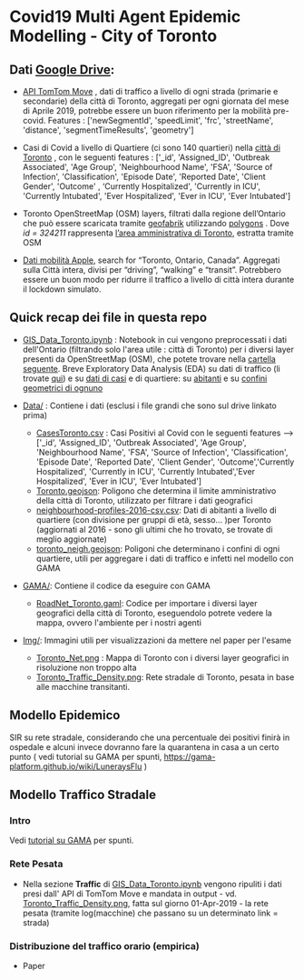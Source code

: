 # Covid19 Multi Agent Epidemic Modelling - City of Toronto 


## Dati [Google Drive](https://drive.google.com/drive/folders/1U4CRamdenX-lpAS9oQFKIzZzWV3VjLcH?usp=sharing): 

* [API TomTom Move](https://ts.tomtom.com/) , dati di traffico a livello di ogni strada (primarie e secondarie) della città di Toronto, aggregati per ogni giornata del mese di Aprile 2019, potrebbe essere un buon riferimento per la mobilità pre-covid. Features : ['newSegmentId', 'speedLimit', 'frc', 'streetName', 'distance',   'segmentTimeResults', 'geometry']

* Casi di Covid a livello di Quartiere (ci sono 140 quartieri) nella [città di Toronto](https://open.toronto.ca/dataset/covid-19-cases-in-toronto/) , con le seguenti features : ['_id', 'Assigned_ID', 'Outbreak Associated', 'Age Group',
 'Neighbourhood Name', 'FSA', 'Source of Infection', 'Classification',     'Episode Date', 'Reported Date', 'Client Gender', 'Outcome' ,  ‘Currently Hospitalized', 'Currently in ICU', 'Currently Intubated',   'Ever Hospitalized', 'Ever in ICU', 'Ever Intubated'] 


* Toronto OpenStreetMap (OSM) layers, filtrati dalla regione dell’Ontario che può essere scaricata tramite [geofabrik](https://download.geofabrik.de/north-america/canada.html) utilizzando [polygons](http://polygons.openstreetmap.fr/?id=324211) . Dove *id = 324211* rappresenta [l’area amministrativa di Toronto]((https://www.openstreetmap.org/relation/324211#map=11/43.7175/-79.3762)), estratta tramite OSM 


*  [Dati mobilità Apple](https://covid19.apple.com/mobility), search for “Toronto, Ontario, Canada”.  Aggregati sulla Città intera, divisi per “driving”, “walking” e “transit”. Potrebbero essere un buon modo per ridurre il traffico a livello di città intera durante il lockdown simulato. 


## Quick recap dei file in questa repo

* [GIS_Data_Toronto.ipynb](https://github.com/sazio/MultiAgentCovid/blob/master/GIS_Data_Toronto.ipynb) : Notebook in cui vengono preprocessati i dati dell'Ontario (filtrando solo l'area utile : città di Toronto) per i diversi layer presenti da OpenStreetMap (OSM), che potete trovare nella [cartella seguente](https://drive.google.com/drive/u/0/folders/1pb9tC2ceYZoz_5SUKnjecjBal6To06g6). Breve Exploratory Data Analysis (EDA) su dati di traffico (li trovate [qui](https://drive.google.com/drive/u/0/folders/1lEN1dhSCvjQlzbkPAmawNulMngBXfYa2)) e su [dati di casi](https://github.com/sazio/MultiAgentCovid/blob/master/Data/CasesToronto.csv) e di quartiere: su [abitanti](https://github.com/sazio/MultiAgentCovid/blob/master/Data/neighbourhood-profiles-2016-csv.csv) e su [confini geometrici di ognuno](https://github.com/sazio/MultiAgentCovid/blob/master/Data/toronto_neigh.geojson)

* [Data/](https://github.com/sazio/MultiAgentCovid/tree/master/Data) : Contiene i dati (esclusi i file grandi che sono sul drive linkato prima) 
  * [CasesToronto.csv](https://github.com/sazio/MultiAgentCovid/blob/master/Data/CasesToronto.csv) : Casi Positivi al Covid con le seguenti features --> ['_id', 'Assigned_ID', 'Outbreak Associated', 'Age Group', 'Neighbourhood Name', 'FSA', 'Source of Infection', 'Classification', 'Episode Date', 'Reported Date', 'Client Gender', 'Outcome','Currently Hospitalized', 'Currently in ICU', 'Currently Intubated','Ever Hospitalized', 'Ever in ICU', 'Ever Intubated']
  * [Toronto.geojson](https://github.com/sazio/MultiAgentCovid/blob/master/Data/Toronto.geojson): Poligono che determina il limite amministrativo della città di Toronto, utilizzato per filtrare i dati geografici
  * [neighbourhood-profiles-2016-csv.csv](https://github.com/sazio/MultiAgentCovid/blob/master/Data/neighbourhood-profiles-2016-csv.csv): Dati di abitanti a livello di quartiere (con divisione per gruppi di età, sesso... )per  Toronto (aggiornati al 2016 - sono gli ultimi che ho trovato, se trovate di meglio aggiornate) 
  * [toronto_neigh.geojson](https://github.com/sazio/MultiAgentCovid/blob/master/Data/toronto_neigh.geojson): Poligoni che determinano i confini di ogni quartiere, utili per aggregare i dati di traffico e infetti nel modello con GAMA
  
  
* [GAMA/](https://github.com/sazio/MultiAgentCovid/tree/master/GAMA): Contiene il codice da eseguire con GAMA
  * [RoadNet_Toronto.gaml](https://github.com/sazio/MultiAgentCovid/blob/master/GAMA/RoadNet_Toronto.gaml): Codice per importare i diversi layer geografici della città di Toronto, eseguendolo potrete vedere la mappa, ovvero l'ambiente per i nostri agenti


* [Img/](https://github.com/sazio/MultiAgentCovid/tree/master/Img): Immagini utili per visualizzazioni da mettere nel paper per l'esame 
  * [Toronto_Net.png](https://github.com/sazio/MultiAgentCovid/blob/master/Img/Toronto_Net.png) : Mappa di Toronto con i diversi layer geografici in risoluzione non troppo alta 
  * [Toronto_Traffic_Density.png](https://github.com/sazio/MultiAgentCovid/blob/master/Img/Toronto_Traffic_Density.png): Rete stradale di Toronto, pesata in base alle macchine transitanti. 

## Modello Epidemico 
SIR su rete stradale, considerando che una percentuale dei positivi finirà in ospedale e alcuni invece dovranno fare la quarantena in casa a un certo punto ( vedi tutorial su GAMA per spunti, https://gama-platform.github.io/wiki/LuneraysFlu )

## Modello Traffico Stradale 

### Intro

Vedi [tutorial su GAMA](https://gama-platform.github.io/wiki/RoadTrafficModel) per spunti.

### Rete Pesata 

* Nella sezione **Traffic** di [GIS_Data_Toronto.ipynb](https://github.com/sazio/MultiAgentCovid/blob/master/GIS_Data_Toronto.ipynb) vengono ripuliti i dati presi dall' API di TomTom Move e mandata in output - vd. [Toronto_Traffic_Density.png](https://github.com/sazio/MultiAgentCovid/blob/master/Img/Toronto_Traffic_Density.png), fatta sul giorno 01-Apr-2019 - la rete pesata (tramite log(macchine) che passano su un determinato link = strada)



### Distribuzione del traffico orario (empirica) 
* Paper
